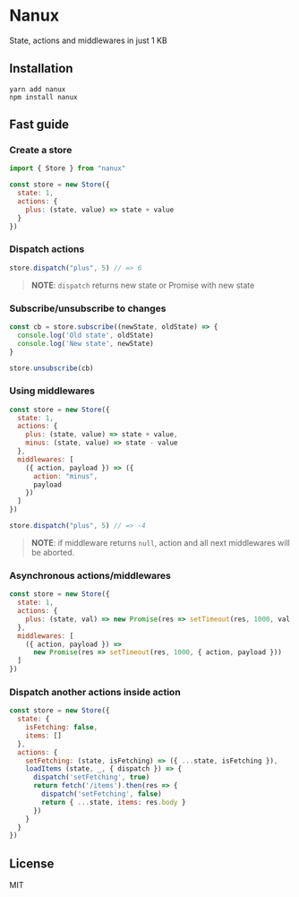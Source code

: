 # Nanux

State, actions and middlewares in just 1 KB

## Installation

```
yarn add nanux
npm install nanux
```

## Fast guide

### Create a store

```javascript
import { Store } from "nanux"

const store = new Store({
  state: 1,
  actions: {
    plus: (state, value) => state + value
  }
})
```

### Dispatch actions

```javascript
store.dispatch("plus", 5) // => 6
```

> **NOTE**: `dispatch` returns new state or Promise with new state

### Subscribe/unsubscribe to changes

```javascript
const cb = store.subscribe((newState, oldState) => {
  console.log('Old state', oldState)
  console.log('New state', newState)
}

store.unsubscribe(cb)
```

### Using middlewares

```javascript
const store = new Store({
  state: 1,
  actions: {
    plus: (state, value) => state + value,
    minus: (state, value) => state - value
  },
  middlewares: [
    ({ action, payload }) => ({
      action: "minus",
      payload
    })
  ]
})

store.dispatch("plus", 5) // => -4
```

> **NOTE**: if middleware returns `null`, action and all next middlewares will be aborted.

### Asynchronous actions/middlewares

```javascript
const store = new Store({
  state: 1,
  actions: {
    plus: (state, val) => new Promise(res => setTimeout(res, 1000, val + 1))
  },
  middlewares: [
    ({ action, payload }) =>
      new Promise(res => setTimeout(res, 1000, { action, payload }))
  ]
})
```

### Dispatch another actions inside action

```javascript
const store = new Store({
  state: {
    isFetching: false,
    items: []
  },
  actions: {
    setFetching: (state, isFetching) => ({ ...state, isFetching }),
    loadItems (state, _, { dispatch }) => {
      dispatch('setFetching', true)
      return fetch('/items').then(res => {
        dispatch('setFetching', false)
        return { ...state, items: res.body }
      })
    }
  }
})
```

## License

MIT
